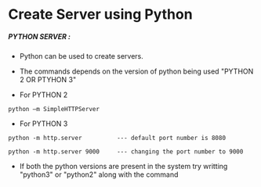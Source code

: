 # Create Server using Python
 ##### PYTHON SERVER :
* Python can be used to create servers.
* The commands depends on the version of python being used "PYTHON 2 OR PTYHON 3"
	
* For PYTHON 2 

```console 
python –m SimpleHTTPServer
```
* For PYTHON 3
```console
python -m http.server          --- default port number is 8080

python -m http.server 9000     --- changing the port number to 9000
```

* If both the python versions are present in the system try writting "python3" or "python2" along with the command

##

